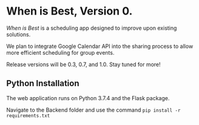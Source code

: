 # When is Best, Version 0.
_When is Best_ is a scheduling app designed to improve upon existing solutions.

We plan to integrate Google Calendar API into the sharing process to allow more efficient scheduling for group events.

Release versions will be 0.3, 0.7, and 1.0. Stay tuned for more!
## Python Installation
The web application runs on Python 3.7.4 and the Flask package.

Navigate to the Backend folder and use the command `pip install -r requirements.txt`
